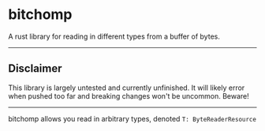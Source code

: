 # bitchomp

A rust library for reading in different types from a buffer of bytes.

---

## Disclaimer

This library is largely untested and currently unfinished. It will likely error
when pushed too far and breaking changes won't be uncommon. Beware!

--- 

bitchomp allows you read in arbitrary types, denoted `T: ByteReaderResource`
